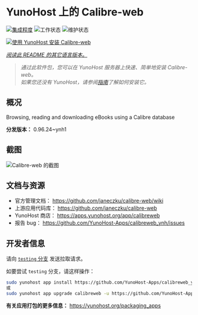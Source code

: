 <!--
注意：此 README 由 <https://github.com/YunoHost/apps/tree/master/tools/readme_generator> 自动生成
请勿手动编辑。
-->

# YunoHost 上的 Calibre-web

[![集成程度](https://dash.yunohost.org/integration/calibreweb.svg)](https://ci-apps.yunohost.org/ci/apps/calibreweb/) ![工作状态](https://ci-apps.yunohost.org/ci/badges/calibreweb.status.svg) ![维护状态](https://ci-apps.yunohost.org/ci/badges/calibreweb.maintain.svg)

[![使用 YunoHost 安装 Calibre-web](https://install-app.yunohost.org/install-with-yunohost.svg)](https://install-app.yunohost.org/?app=calibreweb)

*[阅读此 README 的其它语言版本。](./ALL_README.md)*

> *通过此软件包，您可以在 YunoHost 服务器上快速、简单地安装 Calibre-web。*  
> *如果您还没有 YunoHost，请参阅[指南](https://yunohost.org/install)了解如何安装它。*

## 概况

Browsing, reading and downloading eBooks using a Calibre database

**分发版本：** 0.96.24~ynh1

## 截图

![Calibre-web 的截图](./doc/screenshots/screenshot.png)

## 文档与资源

- 官方管理文档： <https://github.com/janeczku/calibre-web/wiki>
- 上游应用代码库： <https://github.com/janeczku/calibre-web>
- YunoHost 商店： <https://apps.yunohost.org/app/calibreweb>
- 报告 bug： <https://github.com/YunoHost-Apps/calibreweb_ynh/issues>

## 开发者信息

请向 [`testing` 分支](https://github.com/YunoHost-Apps/calibreweb_ynh/tree/testing) 发送拉取请求。

如要尝试 `testing` 分支，请这样操作：

```bash
sudo yunohost app install https://github.com/YunoHost-Apps/calibreweb_ynh/tree/testing --debug
或
sudo yunohost app upgrade calibreweb -u https://github.com/YunoHost-Apps/calibreweb_ynh/tree/testing --debug
```

**有关应用打包的更多信息：** <https://yunohost.org/packaging_apps>
